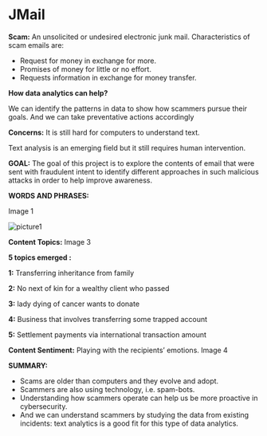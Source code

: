 # JMail

**Scam:** An unsolicited or undesired electronic junk mail. Characteristics of scam emails are:
* Request for money in exchange for more.
* Promises of money for little or no effort.
* Requests information in exchange for money transfer.

**How data analytics can help?**

We can identify the patterns in data to show how scammers pursue their goals. And we can take preventative actions accordingly

**Concerns:**
It is still hard for computers to understand text.

Text analysis is an emerging field but it still requires human intervention.

**GOAL:** The goal of this project is to explore the contents of email that were sent with fraudulent intent to identify different approaches in such malicious attacks in order to help improve awareness.

**WORDS AND PHRASES:**

Image 1

![picture1](https://user-images.githubusercontent.com/29806432/38068666-69fc74f0-32e0-11e8-8e7d-ca480b4e7d22.jpg)

**Content Topics:**
Image 3

**5 topics emerged :**

**1:** Transferring inheritance from family 

**2:** No next of kin for a wealthy client who passed

**3:** lady dying of cancer wants to donate

**4:** Business that involves transferring some trapped account

**5:** Settlement payments via international transaction amount

**Content Sentiment:** Playing with the recipients’ emotions.
Image 4

**SUMMARY:**

* Scams are older than computers and they evolve and adopt.
* Scammers are also using technology, i.e. spam-bots.
* Understanding how scammers operate can help us be more proactive in cybersecurity.
* And we can understand scammers by studying the data from existing incidents: text analytics is a good fit for this type of data analytics.

